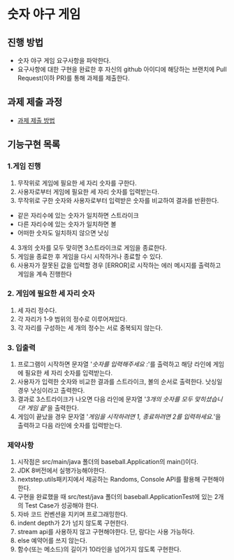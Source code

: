 # 숫자 야구 게임
## 진행 방법
* 숫자 야구 게임 요구사항을 파악한다.
* 요구사항에 대한 구현을 완료한 후 자신의 github 아이디에 해당하는 브랜치에 Pull Request(이하 PR)를 통해 과제를 제출한다.

## 과제 제출 과정
* [과제 제출 방법](https://github.com/next-step/nextstep-docs/tree/master/precourse)

## 기능구현 목록

### 1.게임 진행 
1. 무작위로 게임에 필요한 세 자리 숫자를 구한다. 
2. 사용자로부터 게임에 필요한 세 자리 숫자를 입력받는다.
3. 무작위로 구한 숫자와 사용자로부터 입력받은 숫자를 비교하여 결과를 반환한다.
- 같은 자리수에 있는 숫자가 일치하면 스트라이크
- 다른 자리수에 있는 숫자가 일치하면 볼
- 어떠한 숫자도 일치하지 않으면 낫싱
4. 3개의 숫자를 모두 맞히면 3스트라이크로 게임을 종료한다. 
5. 게임을 종료한 후 게임을 다시 시작하거나 종료할 수 있다. 
6. 사용자가 잘못된 값을 입력할 경우 [ERROR]로 시작하는 에러 메시지를 출력하고 게임을 계속 진행한다


### 2. 게임에 필요한 세 자리 숫자
1. 세 자리 정수다.
2. 각 자리가 1-9 범위의 정수로 이루어져있다. 
3. 각 자리를 구성하는 세 개의 정수는 서로 중복되지 않는다. 

### 3. 입출력
1. 프로그램이 시작하면 문자열 '*숫자를 입력해주세요 :*'를 출력하고 해당 라인에 게임에 필요한 세 자리 숫자를 입력받는다.
2. 사용자가 입력한 숫자와 비교한 결과를 스트라이크, 볼의 순서로 출력한다. 낫싱일 경우 낫싱이라고 출력한다.
3. 결과로 3스트라이크가 나오면 다음 라인에 문자열 '*3개의 숫자를 모두 맞히셨습니다! 게임 끝*'을 출력한다.
4. 게임이 끝났을 경우 문자열 '*게임을 시작하려면 1, 종료하려면 2를 입력하세요.*'을 출력하고 다음 라인에 숫자를 입력받는다.

### 제약사항
1. 시작점은 src/main/java 폴더의 baseball.Application의 main()이다.
2. JDK 8버전에서 실행가능해야한다.
3. nextstep.utils패키지에서 제공하는 Randoms, Console API를 활용해 구현해야 한다.
4. 구현을 완료했을 때 src/test/java 폴더의 baseball.ApplicationTest에 있는 2개의 Test Case가 성공해야 한다.
5. 자바 코드 컨벤션을 지키며 프로그래밍한다.
6. indent depth가 2가 넘지 않도록 구현한다.
7. stream api를 사용하지 않고 구현해야한다. 단, 람다는 사용 가능하다.
8. else 예약어를 쓰지 않는다. 
9. 함수(또는 메소드)의 길이가 10라인을 넘어가지 않도록 구현한다.